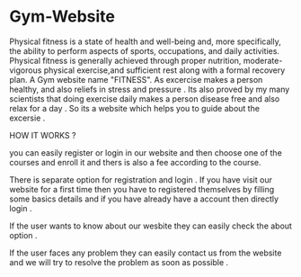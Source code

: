 # Gym-Website
Physical fitness is a state of health and well-being and, more specifically, the ability to perform aspects of sports, occupations, and daily activities. Physical fitness is generally achieved through proper nutrition, moderate-vigorous physical exercise,and sufficient rest along with a formal recovery plan.
A Gym website name "FITNESS". As excercise makes a person healthy, and also reliefs in stress and pressure . Its also proved by my many scientists that doing exercise daily makes a person disease free and also relax for a day . So its a website which helps you to guide about the excersie .

HOW IT WORKS ?

you can easily register or login in our website and then choose one of the courses and enroll it and thers is also a fee according to the course. 

There is separate option for registration and login . If you have visit our website for a first time then you have to registered themselves by filling some basics details and if you have already have a account then directly login . 

If the user wants to know about our wesbite they can easily check the about option .

If the user faces any problem they can easily contact us from the website and we will try to resolve the problem as soon as possible .
